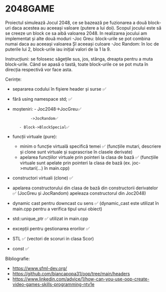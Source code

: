 # 2048GAME
Proiectul simulează Jocul 2048, ce se bazează pe fuzionarea a două block-uri daca acestea au aceeași valoare (putere a lui doi). Scopul jocului este să se creeze un block ce sa aibă valoarea 2048. In realizarea jocului am implementat și alte două moduri
-Joc Greu: block-urile se pot combina numai daca au aceeași valoarea ȘI aceeași culoare
-Joc Random: în loc de puterile lui 2, block-urile iau inițial valori de la 1 la 9.

Instrucțiuni: se folosesc săgețile sus, jos, stânga, dreapta pentru a muta block-urile. Când se apasă o tastă, toate block-urile ce se pot muta în direcția respectivă vor face asta.

Cerințe:

- separarea codului în fișiere header și surse ✅
- fără using namespace std; ✅
- moșteniri: - Joc2048->JocGreu✅

		      ->JocRandom✅

	     - Block->BlockSpecial✅
- funcții virtuale (pure):

	- minim o funcție virtuală specifică temei ✅ (funcțiile mutari, 	descriere și clone sunt virtuale și suprascrise în clasele 	derivate)
	- apelarea funcțiilor virtuale prin pointeri la clasa de bază ✅
	(funcțiile virtuale sunt apelate prin pointeri la clasa de bază 	(ex. joc->mutari(...) în main.cpp)
- constructori virtuali (clone) ✅
- apelarea constructorului din clasa de bază din constructorii derivatelor ✅ (JocGreu și JocRandom) apeleaza constructorul din Joc2048)
- dynamic cast pentru downcast cu sens ✅ (dynamic_cast este utilizat în main.cpp pentru a verifica tipul unui obiect)
- std::unique_ptr ✅ utilizat in main.cpp
- excepții pentru gestionarea erorilor ✅ 
- STL ✅ (vectori de scoruri in clasa Scor)
- const ✅ 

Bibliografie:
- https://www.sfml-dev.org/
- https://github.com/biancapopa31/oop/tree/main/headers
- https://www.linkedin.com/advice/1/how-can-you-use-oop-create-video-games-skills-programming-ntv1e

